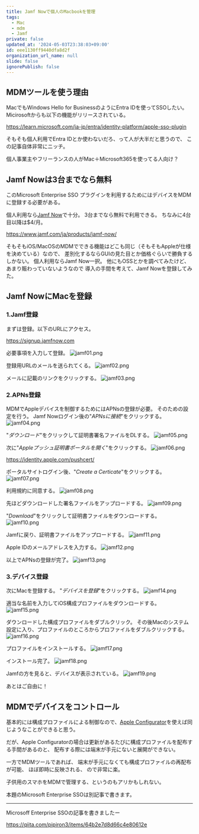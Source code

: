 ```yaml
---
title: Jamf Nowで個人のMacbookを管理
tags:
  - Mac
  - mdm
  - Jamf
private: false
updated_at: '2024-05-03T23:38:03+09:00'
id: eee1130ff9440dfa8d2f
organization_url_name: null
slide: false
ignorePublish: false
---
```

## MDMツールを使う理由
MacでもWindows Hello for BusinessのようにEntra IDを使ってSSOしたい。
Micirosoftからも以下の機能がリリースされている。

https://learn.microsoft.com/ja-jp/entra/identity-platform/apple-sso-plugin

そもそも個人利用でEntra IDとか使わないだろ、って人が大半だと思うので、
この記事自体非常にニッチ。

個人事業主やフリーランスの人がMac＋Microsoft365を使ってる人向け？

## Jamf Nowは3台までなら無料
このMicrosoft Enterprise SSO プラグインを利用するためにはデバイスをMDMに登録する必要がある。

個人利用なら[Jamf Now](https://www.jamf.com/ja/products/jamf-now/)で十分。
3台までなら無料で利用できる。
ちなみに4台目以降は$4/月。

https://www.jamf.com/ja/products/jamf-now/

そもそもiOS/MacOSのMDMでできる機能はどこも同じ（そもそもAppleが仕様を決めている）なので、
差別化するならGUIの見た目とか価格ぐらいで勝負するしかない。
個人利用ならJamf Now一択。
他にもOSSとかを調べてみたけど、あまり賑わっていないようなので
導入の手間を考えて、Jamf Nowを登録してみた。

## Jamf NowにMacを登録
### 1.Jamf登録
まずは登録。以下のURLにアクセス。

https://signup.jamfnow.com

必要事項を入力して登録。
![jamf01.png](https://qiita-image-store.s3.ap-northeast-1.amazonaws.com/0/329638/6452f25f-cdad-6e34-b39e-75e3bf16ff43.png)

登録用URLのメールを送られてくる。
![jamf02.png](https://qiita-image-store.s3.ap-northeast-1.amazonaws.com/0/329638/d34442f0-117a-51eb-07b8-e5b56edcb96c.png)

メールに記載のリンクをクリックする。
![jamf03.png](https://qiita-image-store.s3.ap-northeast-1.amazonaws.com/0/329638/d1f56844-ac75-88ff-ed7f-60e33d19a86e.png)

### 2.APNs登録
MDMでAppleデバイスを制御するためにはAPNsの登録が必要。
そのための設定を行う。
Jamf Nowログイン後の"*APNsに接続*"をクリックする。
![jamf04.png](https://qiita-image-store.s3.ap-northeast-1.amazonaws.com/0/329638/2e9531fe-6695-9f61-4c00-f020377edde1.png)

"*ダウンロード*"をクリックして証明書署名ファイルをDLする。
![jamf05.png](https://qiita-image-store.s3.ap-northeast-1.amazonaws.com/0/329638/d59d2198-b45d-27e8-265b-25b0919f5b13.png)

次に"*Appleプッシュ証明書ポータルを開く*"をクリックする。
![jamf06.png](https://qiita-image-store.s3.ap-northeast-1.amazonaws.com/0/329638/b9561075-194d-1c38-74f2-3bf16423895d.png)

https://identity.apple.com/pushcert/

ポータルサイトログイン後、"*Create a Certicate*"をクリックする。
![jamf07.png](https://qiita-image-store.s3.ap-northeast-1.amazonaws.com/0/329638/4a3a4f87-b97e-d949-373d-d7a1b2a85658.png)

利用規約に同意する。
![jamf08.png](https://qiita-image-store.s3.ap-northeast-1.amazonaws.com/0/329638/5ec4fe6b-7d4d-b58e-eef8-40eb4f3f97fd.png)

先ほどダウンロードした署名ファイルをアップロードする。
![jamf09.png](https://qiita-image-store.s3.ap-northeast-1.amazonaws.com/0/329638/7af19525-5516-1982-c47a-f49a3fd27fab.png)

"*Download*"をクリックして証明書ファイルをダウンロードする。
![jamf10.png](https://qiita-image-store.s3.ap-northeast-1.amazonaws.com/0/329638/6bad0643-b765-5d60-60ee-08a8b760ab5b.png)

Jamfに戻り、証明書ファイルをアップロードする。
![jamf11.png](https://qiita-image-store.s3.ap-northeast-1.amazonaws.com/0/329638/18f2ba06-690d-4233-93ea-6b42b59b067a.png)

Apple IDのメールアドレスを入力する。
![jamf12.png](https://qiita-image-store.s3.ap-northeast-1.amazonaws.com/0/329638/ab1f0553-309a-2081-eb2b-6b5fb0520781.png)

以上でAPNsの登録が完了。
![jamf13.png](https://qiita-image-store.s3.ap-northeast-1.amazonaws.com/0/329638/9e34a4d3-7741-37ea-dfa7-1370d83985d2.png)

### 3.デバイス登録
次にMacを登録する。
"*デバイスを登録*"をクリックする。
![jamf14.png](https://qiita-image-store.s3.ap-northeast-1.amazonaws.com/0/329638/b8f3ca92-cc6f-e04b-82aa-75fc2b8f6f48.png)

適当な名前を入力してiOS構成プロファイルをダウンロードする。
![jamf15.png](https://qiita-image-store.s3.ap-northeast-1.amazonaws.com/0/329638/197cf6ba-7f18-d1cb-db86-36d3a05a35c7.png)

ダウンロードした構成プロファイルをダブルクリック。
その後Macのシステム設定に入り、プロファイルのところからプロファイルをダブルクリックする。
![jamf16.png](https://qiita-image-store.s3.ap-northeast-1.amazonaws.com/0/329638/619b3ea8-11ff-52bf-c336-ac11adeb7666.png)

プロファイルをインストールする。
![jamf17.png](https://qiita-image-store.s3.ap-northeast-1.amazonaws.com/0/329638/91c235a0-f325-ab50-7ff4-ecb0cd6bd12e.png)

インストール完了。
![jamf18.png](https://qiita-image-store.s3.ap-northeast-1.amazonaws.com/0/329638/22e557ff-81ad-2710-138c-b3c50068370b.png)

Jamfの方を見ると、デバイスが表示されている。
![jamf19.png](https://qiita-image-store.s3.ap-northeast-1.amazonaws.com/0/329638/b462ecfd-35d2-fba7-7807-9b25adb67ad1.png)

あとはご自由に！

## MDMでデバイスをコントロール
基本的には構成プロファイルによる制御なので、[Apple Configurator](https://support.apple.com/ja-jp/guide/apple-configurator-mac/welcome/mac)を使えば同じようなことができると思う。

だが、Apple Configuratorの場合は更新があるたびに構成プロファイルを配布する手間があるのと、
配布する際には端末が手元にないと展開ができない。

一方でMDMツールであれば、
端末が手元になくても構成プロファイルの再配布が可能、
ほぼ即時に反映される、
ので非常に楽。

子供用のスマホをMDMで管理する、というのもアリかもしれない。

本題のMicrosoft Enterprise SSOは別記事で書きます。

-----
Microsoff Enterprise SSOの記事を書きましたー

https://qiita.com/pipiron3/items/64b2e7d8d66c4e80612e